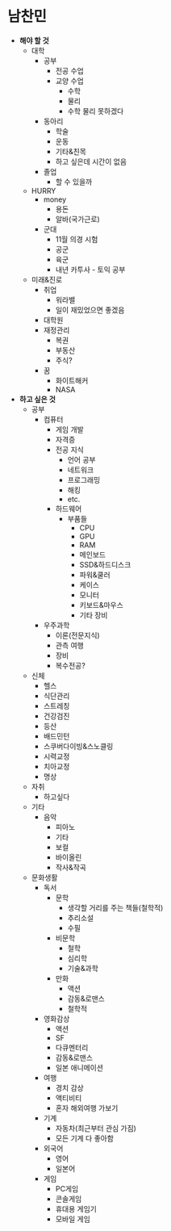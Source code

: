 남찬민
======
+ **해야 할 것**
  * 대학
    * 공부
      * 전공 수업
      * 교양 수업
        * 수학
        * 물리
        * 수학 물리 못하겠다
    * 동아리
      * 학술
      * 운동
      * 기타&친목
      * 하고 싶은데 시간이 없음
    * 졸업
      * 할 수 있을까
  * HURRY
    * money
      * 용돈
      * 알바(국가근로)
    * 군대 
      * 11월 의경 시험
      * 공군
      * 육군
      * 내년 카투사 - 토익 공부
  * 미래&진로
    * 취업
      * 워라밸
      * 일이 재밌었으면 좋겠음
    * 대학원
    * 재정관리
      * 복권
      * 부동산
      * 주식?
    * 꿈
      * 화이트해커
      * NASA
+ **하고 싶은 것**
  * 공부
    * 컴퓨터
      * 게임 개발
      * 자격증
      - 전공 지식
        - 언어 공부
        - 네트워크
        - 프로그래밍
        - 해킹
        - etc.
      - 하드웨어
        - 부품들
          - CPU
          - GPU
          - RAM
          - 메인보드
          - SSD&하드디스크
          - 파워&쿨러
          - 케이스
          - 모니터
          - 키보드&마우스
          - 기타 장비
    - 우주과학
      - 이론(전문지식)
      - 관측 여행
      - 장비
      - 복수전공?
  - 신체
    - 헬스
    - 식단관리
    - 스트레칭
    - 건강검진
    - 등산
    - 배드민턴
    - 스쿠버다이빙&스노클링
    - 시력교정
    - 치아교정
    - 명상
  - 자취
    - 하고싶다
  - 기타
    - 음악
      - 피아노
      - 기타
      - 보컬
      - 바이올린
      - 작사&작곡
  - 문화생활
    - 독서
      - 문학
        - 생각할 거리를 주는 책들(철학적)
        - 추리소설
        - 수필
      - 비문학
        - 철학
        - 심리학
        - 기술&과학
      - 만화
        - 액션
        - 감동&로맨스
        - 철학적
    - 영화감상
      - 액션
      - SF
      - 다큐멘터리
      - 감동&로맨스
      - 일본 애니메이션
    - 여행
      - 경치 감상
      - 액티비티
      - 혼자 해외여행 가보기
    - 기계
      - 자동차(최근부터 관심 가짐)
      - 모든 기계 다 좋아함
    - 외국어
      - 영어
      - 일본어
    - 게임
      - PC게임
      - 콘솔게임
      - 휴대용 게임기
      - 모바일 게임
